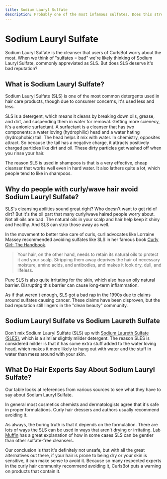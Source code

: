 ```yaml
---
title: Sodium Lauryl Sulfate
description: Probably one of the most infamous sulfates. Does this strong detergent deserve the bad rap?
---
```

# Sodium Lauryl Sulfate

Sodium Lauryl Sulfate is the cleanser that users of CurlsBot worry about the most. When we think of "sulfates = bad" we're likely thinking of Sodium Lauryl Sulfate, commonly appreviated as SLS. But does SLS deserve it's bad reputation?

## What is Sodium Lauryl Sulfate?

Sodium Lauryl Sulfate (SLS) is one of the most common detergents used in hair care products, though due to consumer concerns, it's used less and less.

SLS is a detergent, which means it cleans by breaking down oils, grease, and dirt, and suspending them in water for removal. Getting more scienecy, it's a anionic surfactant. A surfactant is a cleanser that has two components: a water loving (hydrophilic) head and a water hating (hydrophobic) tail. The head helps it mix with water. In chemistry, opposites attract. So because the tail has a negative charge, it attracts positively charged particles like dirt and oil. These dirty particles get washed off when you rinse your hair.

The reason SLS is used in shampoos is that is a very effective, cheap cleanser that works well even in hard water. It also lathers quite a lot, which people tend to like in shampoos.

## Why do people with curly/wave hair avoid Sodium Lauryl Sulfate?

SLS's cleansing abilities sound great right? Who doesn't want to get rid of dirt? But it's the oil part that many curly/wave haired people worry about. Not all oils are bad. The natural oils in your scalp and hair help keep it shiny and healthy. And SLS can strip those away as well.

In the movement to better take care of curls, curl advocates like Lorraine Massey recommended avoiding sulfates like SLS in her famous book [Curly Girl: The Handbook](https://amzn.to/40b2Jfr).

> Your hair, on the other hand, needs to retain its natural oils to protect it and your scalp. Stripping them away deprives the hair of necessary moisture, amino acids, and antibodies, and makes it look dry, dull, and lifeless.

Pure SLS is also quite irritating for the skin, which also has an oily natural barrier. Disrupting this barrier can cause long-term inflammation.

As if that weren't enough, SLS got a bad rap in the 1990s due to claims around sulfates causing cancer. These claims have been disproven, but the bad reputation still lingers in the "clean beauty" community.


## Sodium Lauryl Sulfate vs Sodium Laureth Sulfate

Don't mix Sodium Lauryl Sulfate (SLS) up with [Sodium Laureth Sulfate (SLES)](/ingredients/sodium-laureth-sulfate), which is a similar slightly milder detergent. The reason SLES is considered milder is that it has some extra stuff added to the water loving head, which makes it more likely to hang out with water and the stuff in water than mess around with your skin.


## What Do Hair Experts Say About Sodium Lauryl Sulfate?

Our table looks at references from various sources to see what they have to say about Sodium Lauryl Sulfate.

In general most cosmetics chemists and dermatologists agree that it's safe in proper formulations. Curly hair dressers and authors usually recommend avoiding it.

As always, the boring truth is that it depends on the formulation. There are lots of ways the SLS can be used in ways that aren't drying or irritating. [Lab Muffin](https://labmuffin.com/the-science-of-hair-products-shampoo-and-conditioner-with-video/) has a great explanation of how in some cases SLS can be gentler than other sulfate-free cleansers.

Our conclusion is that it's definitely not unsafe, but with all the great alternatives out there, if your hair is prone to being dry or your skin is sensitive, it can make sense to avoid it. Because so many respected experts in the curly hair community recommend avoiding it, CurlsBot puts a warning on products that contain it.

